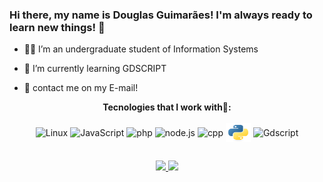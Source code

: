 ### Hi there, my name is Douglas Guimarães! I'm always ready to learn new things! 👋 

- 🧑‍💻 I’m an undergraduate student of Information Systems

- 🌱 I’m currently learning GDSCRIPT
  
- 👀 contact me on my E-mail!



<div align="center">
<b>Tecnologies that I work with🤍: </b>
<div style="display: inline_block"><br>
  <img align="center" alt="Linux" height="30" width="40" src="https://cdn.jsdelivr.net/gh/devicons/devicon/icons/linux/linux-original.svg">
  <img align="center" alt="JavaScript" height="30" width="40" src="https://cdn.jsdelivr.net/gh/devicons/devicon/icons/javascript/javascript-original.svg">
  <img align="center" alt="php" height="30" width="40" src="https://cdn.jsdelivr.net/gh/devicons/devicon/icons/php/php-plain.svg">
  <img align="center" alt="node.js" height="30" width="40" src="https://cdn.jsdelivr.net/gh/devicons/devicon/icons/nodejs/nodejs-original.svg" />        
  <img align="center" alt="cpp" height="30" width="40" src="https://cdn.jsdelivr.net/gh/devicons/devicon/icons/cplusplus/cplusplus-original.svg">
  <img align="center" alt="Python" height="30" width="40" src="https://raw.githubusercontent.com/devicons/devicon/master/icons/python/python-original.svg">
  <img align="center" alt="Gdscript" height="30" width="40" src="https://cdn.jsdelivr.net/gh/devicons/devicon/icons/godot/godot-original.svg">
</div>
  
  ##
 
<div> 
 <a href="https://www.linkedin.com/in/douglas-guimarães-691241263" target="_blank">
   <img src="https://img.shields.io/badge/LinkedIn-0077B5?style=for-the-badge&logo=linkedin&logoColor=white" />
 </a> 
  <a href="mailto:douglas.guimaraes.2120@gmail.com" target="_blank">
    <img src="https://img.shields.io/badge/-Gmail-%23333?style=for-the-badge&logo=gmail&logoColor=white" />
  </a>
</div>

